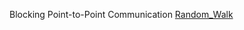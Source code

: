 Blocking Point-to-Point Communication
[Random_Walk](https://mpitutorial.com/tutorials/point-to-point-communication-application-random-walk/)